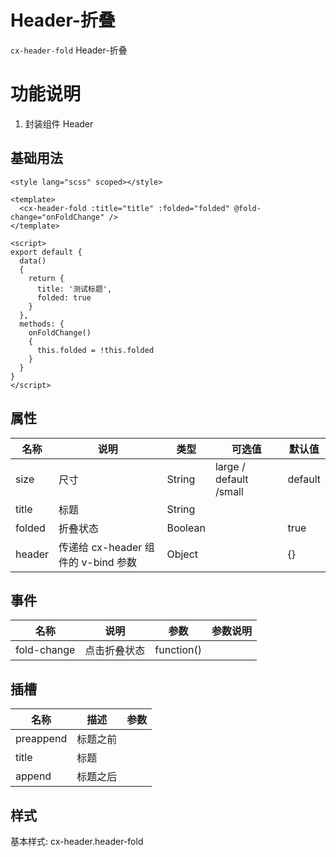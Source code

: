 # Header-折叠

`cx-header-fold` Header-折叠

# 功能说明
1) 封装组件 Header

## 基础用法

```vue
<style lang="scss" scoped></style>

<template>
  <cx-header-fold :title="title" :folded="folded" @fold-change="onFoldChange" />
</template>

<script>
export default {
  data()
  {
    return {
      title: '测试标题',
      folded: true
    }
  },
  methods: {
    onFoldChange()
    {
      this.folded = !this.folded
    }
  }
}
</script>
```

## 属性

| 名称 | 说明 | 类型 | 可选值 | 默认值 |
| ----- | ----- | ----- | ----- | ----- |
| size | 尺寸 | String | large / default /small | default |
| title | 标题 | String | | |
| folded | 折叠状态 | Boolean | | true |
| header | 传递给 cx-header 组件的 v-bind 参数 | Object | | {} |

## 事件

| 名称 | 说明 | 参数 | 参数说明 |
| ----- | ----- | ----- | ----- |
| fold-change | 点击折叠状态 | function() | |

## 插槽

| 名称 | 描述 | 参数 |
| ---- | --- | --- |
| preappend | 标题之前 | |
| title | 标题 | |
| append | 标题之后 | |

## 样式

基本样式: cx-header.header-fold
